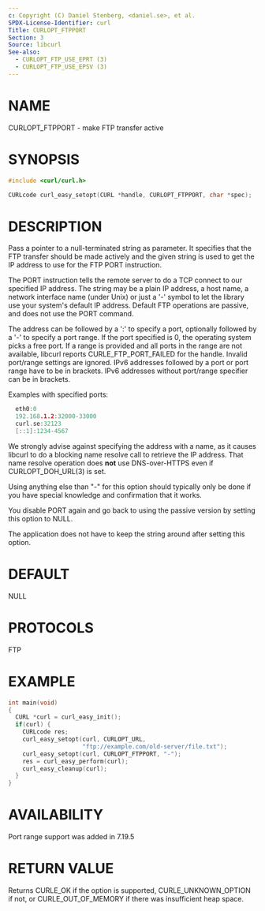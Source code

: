 ```yaml
---
c: Copyright (C) Daniel Stenberg, <daniel.se>, et al.
SPDX-License-Identifier: curl
Title: CURLOPT_FTPPORT
Section: 3
Source: libcurl
See-also:
  - CURLOPT_FTP_USE_EPRT (3)
  - CURLOPT_FTP_USE_EPSV (3)
---
```


# NAME

CURLOPT_FTPPORT - make FTP transfer active

# SYNOPSIS

~~~c
#include <curl/curl.h>

CURLcode curl_easy_setopt(CURL *handle, CURLOPT_FTPPORT, char *spec);
~~~

# DESCRIPTION

Pass a pointer to a null-terminated string as parameter. It specifies that the
FTP transfer should be made actively and the given string is used to get the
IP address to use for the FTP PORT instruction.

The PORT instruction tells the remote server to do a TCP connect to our
specified IP address. The string may be a plain IP address, a host name, a
network interface name (under Unix) or just a '-' symbol to let the library
use your system's default IP address. Default FTP operations are passive, and
does not use the PORT command.

The address can be followed by a ':' to specify a port, optionally followed by
a '-' to specify a port range. If the port specified is 0, the operating
system picks a free port. If a range is provided and all ports in the range
are not available, libcurl reports CURLE_FTP_PORT_FAILED for the
handle. Invalid port/range settings are ignored. IPv6 addresses followed by a
port or port range have to be in brackets. IPv6 addresses without port/range
specifier can be in brackets.

Examples with specified ports:

~~~c
  eth0:0
  192.168.1.2:32000-33000
  curl.se:32123
  [::1]:1234-4567
~~~

We strongly advise against specifying the address with a name, as it causes
libcurl to do a blocking name resolve call to retrieve the IP address. That
name resolve operation does **not** use DNS-over-HTTPS even if
CURLOPT_DOH_URL(3) is set.

Using anything else than "-" for this option should typically only be done if
you have special knowledge and confirmation that it works.

You disable PORT again and go back to using the passive version by setting
this option to NULL.

The application does not have to keep the string around after setting this
option.

# DEFAULT

NULL

# PROTOCOLS

FTP

# EXAMPLE

~~~c
int main(void)
{
  CURL *curl = curl_easy_init();
  if(curl) {
    CURLcode res;
    curl_easy_setopt(curl, CURLOPT_URL,
                     "ftp://example.com/old-server/file.txt");
    curl_easy_setopt(curl, CURLOPT_FTPPORT, "-");
    res = curl_easy_perform(curl);
    curl_easy_cleanup(curl);
  }
}
~~~

# AVAILABILITY

Port range support was added in 7.19.5

# RETURN VALUE

Returns CURLE_OK if the option is supported, CURLE_UNKNOWN_OPTION if not, or
CURLE_OUT_OF_MEMORY if there was insufficient heap space.
